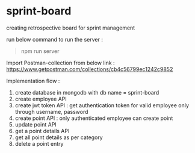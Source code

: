 # sprint-board
creating retrospective board for sprint management

run below command to run the server :
>npm run server

Import Postman-collection from below link :
https://www.getpostman.com/collections/cb4c56799ec1242c9852

Implementation flow :
1) create database in mongodb with db name = sprint-board
2) create employee API
3) create jwt token API : get authentication token for valid employee only through username, password
4) create point API : only authenticated employee can create point
5) update point API
6) get a point details API
7) get all point details as per category
8) delete a point entry

